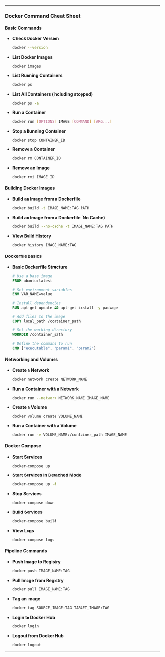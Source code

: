 
---

### **Docker Command Cheat Sheet**

#### **Basic Commands**

- **Check Docker Version**
  ```bash
  docker --version
  ```

- **List Docker Images**
  ```bash
  docker images
  ```

- **List Running Containers**
  ```bash
  docker ps
  ```

- **List All Containers (including stopped)**
  ```bash
  docker ps -a
  ```

- **Run a Container**
  ```bash
  docker run [OPTIONS] IMAGE [COMMAND] [ARG...]
  ```

- **Stop a Running Container**
  ```bash
  docker stop CONTAINER_ID
  ```

- **Remove a Container**
  ```bash
  docker rm CONTAINER_ID
  ```

- **Remove an Image**
  ```bash
  docker rmi IMAGE_ID
  ```

#### **Building Docker Images**

- **Build an Image from a Dockerfile**
  ```bash
  docker build -t IMAGE_NAME:TAG PATH
  ```

- **Build an Image from a Dockerfile (No Cache)**
  ```bash
  docker build --no-cache -t IMAGE_NAME:TAG PATH
  ```

- **View Build History**
  ```bash
  docker history IMAGE_NAME:TAG
  ```

#### **Dockerfile Basics**

- **Basic Dockerfile Structure**
  ```Dockerfile
  # Use a base image
  FROM ubuntu:latest

  # Set environment variables
  ENV VAR_NAME=value

  # Install dependencies
  RUN apt-get update && apt-get install -y package

  # Add files to the image
  COPY local_path /container_path

  # Set the working directory
  WORKDIR /container_path

  # Define the command to run
  CMD ["executable", "param1", "param2"]
  ```

#### **Networking and Volumes**

- **Create a Network**
  ```bash
  docker network create NETWORK_NAME
  ```

- **Run a Container with a Network**
  ```bash
  docker run --network NETWORK_NAME IMAGE_NAME
  ```

- **Create a Volume**
  ```bash
  docker volume create VOLUME_NAME
  ```

- **Run a Container with a Volume**
  ```bash
  docker run -v VOLUME_NAME:/container_path IMAGE_NAME
  ```

#### **Docker Compose**

- **Start Services**
  ```bash
  docker-compose up
  ```

- **Start Services in Detached Mode**
  ```bash
  docker-compose up -d
  ```

- **Stop Services**
  ```bash
  docker-compose down
  ```

- **Build Services**
  ```bash
  docker-compose build
  ```

- **View Logs**
  ```bash
  docker-compose logs
  ```

#### **Pipeline Commands**

- **Push Image to Registry**
  ```bash
  docker push IMAGE_NAME:TAG
  ```

- **Pull Image from Registry**
  ```bash
  docker pull IMAGE_NAME:TAG
  ```

- **Tag an Image**
  ```bash
  docker tag SOURCE_IMAGE:TAG TARGET_IMAGE:TAG
  ```

- **Login to Docker Hub**
  ```bash
  docker login
  ```

- **Logout from Docker Hub**
  ```bash
  docker logout
  ```

---
